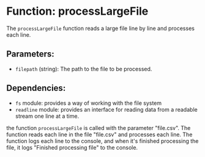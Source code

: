 # Function: processLargeFile

The `processLargeFile` function reads a large file line by line and processes each line.

## Parameters:

- `filepath` (string): The path to the file to be processed.

## Dependencies:

- `fs` module: provides a way of working with the file system
- `readline` module: provides an interface for reading data from a readable stream one line at a time.

the function `processLargeFile` is called with the parameter "file.csv". The function reads each line in the file "file.csv" and processes each line. The function logs each line to the console, and when it's finished processing the file, it logs "Finished processing file" to the console.
